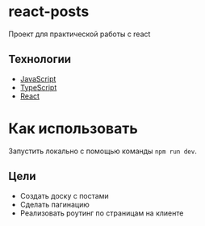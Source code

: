 # react-posts
Проект для практической работы с react
## Технологии
- [JavaScript](https://www.javascript.com/)
- [TypeScript](https://www.typescriptlang.org/)
- [React](https://react.dev/)

# Как использовать
Запустить локально с помощью команды `npm run dev`.

## Цели
- Создать доску с постами
- Сделать пагинацию
- Реализовать роутинг по страницам на клиенте